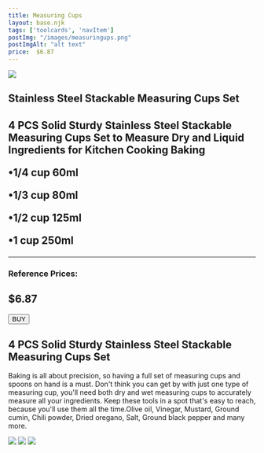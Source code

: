 ```yaml
---
title: Measuring Cups
layout: base.njk
tags: ['toolcards', 'navItem']
postImg: "/images/measuringups.png"
postImgAlt: "alt text"
price:  $6.87 
---
```

<section class="tool_container">
       <img src ="/images/MeasuringCups.jpg">
      <div class="text">
        <h1>Stainless Steel Stackable Measuring Cups Set<h1>
        <p>4 PCS Solid Sturdy Stainless Steel Stackable Measuring Cups Set to Measure Dry and Liquid Ingredients for Kitchen Cooking Baking</p>
        <p>•1/4 cup 60ml</p>
        <p>•1/3 cup 80ml</p>
        <p>•1/2 cup 125ml</p>
        <p>•1 cup 250ml</p>
        <hr />
        <!--  need add colors in the checked css-->
        <span class="fa fa-star checked"></span>
        <span class="fa fa-star checked"></span>
        <span class="fa fa-star checked"></span>
        <span class="fa fa-star"></span>
        <span class="fa fa-star"></span>
       <h3>Reference Prices: <h2>$6.87</h2> </h3> 
        <form method="get" action="https://www.aliexpress.com/item/2251832044328423.html?gatewayAdapt=4itemAdapt"><button type ="submit">BUY</button></form>
      </div>
        </section>
    <!-- content-->
    <div class="toolbody">
        <div class="bodycontext">
         <h2>4 PCS Solid Sturdy Stainless Steel Stackable Measuring Cups Set </h2>
        <p>Baking is all about precision, so having a full set of measuring cups and spoons on hand is a must. Don't think you can get by with just one type of measuring cup, you'll need both dry and wet measuring cups to accurately measure all your ingredients. Keep these tools in a spot that's easy to reach, because you'll use them all the time.Olive oil, Vinegar, Mustard, Ground cumin, Chili powder, Dried oregano, Salt, Ground black pepper and many more.</p>
        </div>
        <div class="bodyimg">
         <img src ="/images/tooldetail/CupSet.jpg">
          <img src ="/images/tooldetail/CupSet2.jpg"> 
          <img src ="https://place-hold.it/400x400.jpg"> 
        </div>
      </div>
